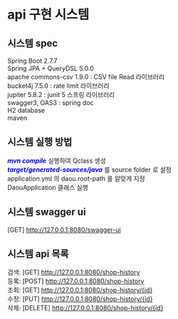 # api 구현 시스템

## 시스템 spec
Spring Boot 2.7.7  
Spring JPA + QueryDSL 5.0.0   
apache commons-csv 1.9.0 : CSV file Read 라이브러리    
bucket4j 7.5.0 : rate limit 라이브러리     
jupiter 5.8.2 : junit 5 스프링 라이브러리  
swagger3, OAS3 : spring doc   
H2 database  
maven 

## 시스템 실행 방법
<span style="color:blue">***mvn compile***</span>  실행하여 Qclass 생성   
<span style="color:blue">***target/generated-sources/java***</span> 를 source folder 로 설정   
application.yml 의 daou.root-path 를 알맞게 지정  
DaouApplication 클래스 실행 

## 시스템 swagger ui 
[GET] http://127.0.0.1:8080/swagger-ui

## 시스템 api 목록
검색: [GET] http://127.0.0.1:8080/shop-history  
등록: [POST] http://127.0.0.1:8080/shop-history   
조회: [GET] http://127.0.0.1:8080/shop-history/{id}   
수정: [PUT] http://127.0.0.1:8080/shop-history/{id}  
삭제: [DELETE] http://127.0.0.1:8080/shop-history/{id}   


